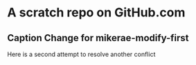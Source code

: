 # A scratch repo on GitHub.com

## Caption Change for mikerae-modify-first
Here is a second attempt to resolve another conflict